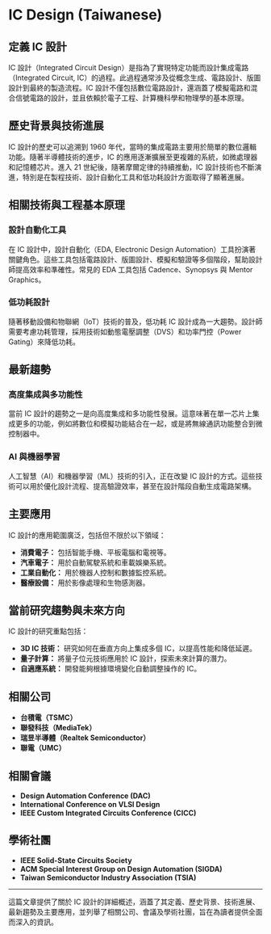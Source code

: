# IC Design (Taiwanese)

## 定義 IC 設計

IC 設計（Integrated Circuit Design）是指為了實現特定功能而設計集成電路（Integrated Circuit, IC）的過程。此過程通常涉及從概念生成、電路設計、版圖設計到最終的製造流程。IC 設計不僅包括數位電路設計，還涵蓋了模擬電路和混合信號電路的設計，並且依賴於電子工程、計算機科學和物理學的基本原理。

## 歷史背景與技術進展

IC 設計的歷史可以追溯到 1960 年代，當時的集成電路主要用於簡單的數位邏輯功能。隨著半導體技術的進步，IC 的應用逐漸擴展至更複雜的系統，如微處理器和記憶體芯片。進入 21 世紀後，隨著摩爾定律的持續推動，IC 設計技術也不斷演進，特別是在製程技術、設計自動化工具和低功耗設計方面取得了顯著進展。

## 相關技術與工程基本原理

### 設計自動化工具

在 IC 設計中，設計自動化（EDA, Electronic Design Automation）工具扮演著關鍵角色。這些工具包括電路設計、版圖設計、模擬和驗證等多個階段，幫助設計師提高效率和準確性。常見的 EDA 工具包括 Cadence、Synopsys 與 Mentor Graphics。

### 低功耗設計

隨著移動設備和物聯網（IoT）技術的普及，低功耗 IC 設計成為一大趨勢。設計師需要考慮功耗管理，採用技術如動態電壓調整（DVS）和功率門控（Power Gating）來降低功耗。

## 最新趨勢

### 高度集成與多功能性

當前 IC 設計的趨勢之一是向高度集成和多功能性發展。這意味著在單一芯片上集成更多的功能，例如將數位和模擬功能結合在一起，或是將無線通訊功能整合到微控制器中。

### AI 與機器學習

人工智慧（AI）和機器學習（ML）技術的引入，正在改變 IC 設計的方式。這些技術可以用於優化設計流程、提高驗證效率，甚至在設計階段自動生成電路架構。

## 主要應用

IC 設計的應用範圍廣泛，包括但不限於以下領域：

- **消費電子：** 包括智能手機、平板電腦和電視等。
- **汽車電子：** 用於自動駕駛系統和車載娛樂系統。
- **工業自動化：** 用於機器人控制和數據監控系統。
- **醫療設備：** 用於影像處理和生物感測器。

## 當前研究趨勢與未來方向

IC 設計的研究重點包括：

- **3D IC 技術：** 研究如何在垂直方向上集成多個 IC，以提高性能和降低延遲。
- **量子計算：** 將量子位元技術應用於 IC 設計，探索未來計算的潛力。
- **自適應系統：** 開發能夠根據環境變化自動調整操作的 IC。

## 相關公司

- **台積電（TSMC）**
- **聯發科技（MediaTek）**
- **瑞昱半導體（Realtek Semiconductor）**
- **聯電（UMC）**

## 相關會議

- **Design Automation Conference (DAC)**
- **International Conference on VLSI Design**
- **IEEE Custom Integrated Circuits Conference (CICC)**

## 學術社團

- **IEEE Solid-State Circuits Society**
- **ACM Special Interest Group on Design Automation (SIGDA)**
- **Taiwan Semiconductor Industry Association (TSIA)**

---

這篇文章提供了關於 IC 設計的詳細概述，涵蓋了其定義、歷史背景、技術進展、最新趨勢及主要應用，並列舉了相關公司、會議及學術社團，旨在為讀者提供全面而深入的資訊。